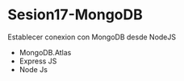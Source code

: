 # Sesion17-MongoDB
Establecer conexion con MongoDB desde NodeJS
- MongoDB.Atlas
- Express JS
- Node Js
